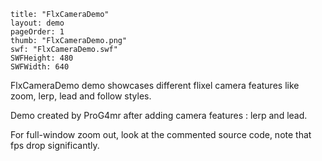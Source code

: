 ```
title: "FlxCameraDemo"
layout: demo
pageOrder: 1
thumb: "FlxCameraDemo.png"
swf: "FlxCameraDemo.swf"
SWFHeight: 480
SWFWidth: 640
```

FlxCameraDemo demo showcases different flixel camera features like zoom, lerp, lead and follow styles.

Demo created by ProG4mr after adding camera features : lerp and lead.

For full-window zoom out, look at the commented source code, note that fps drop significantly.
